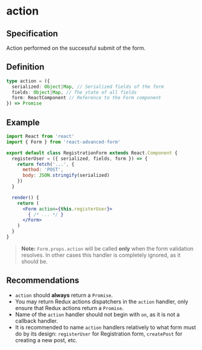 # action

## Specification

Action performed on the successful submit of the form.

## Definition

```typescript
type action = ({
  serialized: Object|Map, // Serialized fields of the form
  fields: Object|Map, // The state of all fields
  form: ReactComponent // Reference to the Form component
}) => Promise
```

## Example

```jsx
import React from 'react'
import { Form } from 'react-advanced-form'

export default class RegistrationForm extends React.Component {
  registerUser = ({ serialized, fields, form }) => {
    return fetch('...', {
      method: 'POST',
      body: JSON.stringify(serialized)
    })
  }

  render() {
    return (
      <Form action={this.registerUser}>
        { /* ... */ }
      </Form>
    )
  }
}
```

> **Note:** `Form.props.action` will be called **only** when the form validation resolves. In other cases this handler is completely ignored, as it should be.

## Recommendations

* `action` should **always** return a `Promise`.
* You may return Redux actions dispatchers in the `action` handler, only ensure that Redux actions return a `Promise`.
* Name of the `action` handler should not begin with `on`, as it is not a callback handler.
* It is recommended to name `action` handlers relatively to what form must do by its design: `registerUser` for Registration form, `createPost` for creating a new post, etc.

